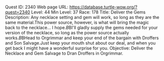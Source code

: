 Quest ID: 2340
Web page URL: https://database.turtle-wow.org/?quest=2340
Level: 44
Min Level: 37
Race: 178
Title: Deliver the Gems
Description: Any necklace setting and gem will work, so long as they are the same material.This power source, however, is what will bring the magic back to the necklace... I hope.$B$BI'll gladly supply the gems needed for your version of the necklace, so long as the power source actually works.$B$BHead to Orgrimmar and keep your end of the bargain with Droffers and Son Salvage.Just keep your mouth shut about our deal, and when you get back I might have a wonderful surprise for you.
Objective: Deliver the Necklace and Gem Salvage to Dran Droffers in Orgrimmar.
